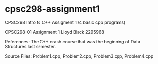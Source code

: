 # cpsc298-assignment1
CPSC298 Intro to C++ Assigment 1 (4 basic cpp programs)

CPSC298-01 Assignment 1
Lloyd Black
2295968

References: The C++ crash course that was the beginning of Data Structures last semester.

Source Files: Problem1.cpp, Problem2.cpp, Problem3.cpp, Problem4.cpp
